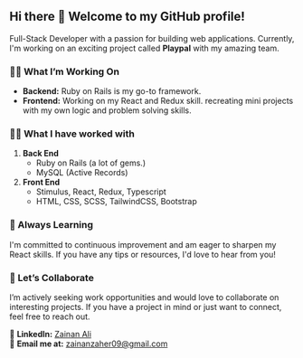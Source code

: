 ## Hi there 👋 Welcome to my GitHub profile!

 Full-Stack Developer with a passion for building web applications. Currently, I'm working on an exciting project called **Playpal** with my amazing team.

### 👨‍💻 What I’m Working On
- **Backend:** Ruby on Rails is my go-to framework.
- **Frontend:** Working on my React and Redux skill. recreating mini projects with my own logic and problem solving skills.

### 👨‍💻 What I have worked with
1. **Back End**
   - Ruby on Rails (a lot of gems.)
   - MySQL (Active Records)
2. **Front End**
   - Stimulus, React, Redux, Typescript
   - HTML, CSS, SCSS, TailwindCSS, Bootstrap


### 🌱 Always Learning
I'm committed to continuous improvement and am eager to sharpen my React skills. If you have any tips or resources, I'd love to hear from you!

### 🤝 Let’s Collaborate
I’m actively seeking work opportunities and would love to collaborate on interesting projects. If you have a project in mind or just want to connect, feel free to reach out.


📧 **LinkedIn:** [Zainan Ali](https://www.linkedin.com/in/zainan-ali/) <br>
📧 **Email me at:** [zainanzaher09@gmail.com](mailto:zainanzaher09@gmail.com)

<!--
**zainanz/zainanz** is a ✨ _special_ ✨ repository because its `README.md` (this file) appears on your GitHub profile.

Here are some ideas to get you started:

- 🔭 I’m currently working on ...
- 🌱 I’m currently learning ...
- 👯 I’m looking to collaborate on ...
- 🤔 I’m looking for help with ...
- 💬 Ask me about ...
- 📫 How to reach me: ...
- 😄 Pronouns: ...
- ⚡ Fun fact: ...
-->
